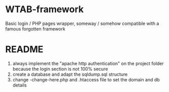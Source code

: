 # WTAB-framework
Basic login / PHP pages wrapper, someway / somehow compatible with a famous forgotten framework

# README
1) always implement the "apache http authentication" on the project folder because the login section is not 100% secure
2) create a database and adapt the sqldump.sql structure
3) change -change-here.php and .htaccess file to set the domain and db details
